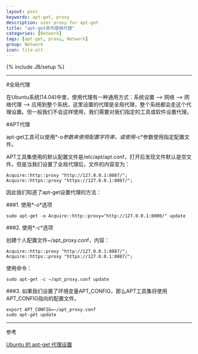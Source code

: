 ```yaml
---
layout: post
keywords: apt-get, proxy
description: user proxy for apt-get
title: "apt-get命令使用代理"
categories: [Network]
tags: [apt-get, proxy, Network]
group: Network
icon: file-alt
---
```

{% include JB/setup %}

***

#全局代理

在Ubuntu系统(14.04)中里，使用代理有一种通用方式：系统设置 --> 网络 --> 网络代理 --> 应用到整个系统，这里设置的代理是全局代理，整个系统都会走这个代理设置。但一般我们不会这样使用，我们需要对我们指定的工具或软件设置代理。

#APT代理

apt-get工具可以使用*-o*参数来使用配置字符串，或使用*-c*参数使用指定配置文件。

APT工具集使用的默认配置文件是/etc/apt/apt.conf，打开后发现文件默认是空文件。但是当我们设置了全局代理后，文件的内容变为：

    Acquire::http::proxy "http://127.0.0.1:8087/";
    Acquire::https::proxy "https://127.0.0.1:8087/";

因此我们知道了apt-get设置代理的方法：

<!--excerpt-->

###1. 使用*-o*选项

    sudo apt-get -o Acquire::http::proxy="http://127.0.0.1:8000/" update

###2. 使用*-c*选项

创建个人配置文件~/apt_proxy.conf，内容：

    Acquire::http::proxy "http://127.0.0.1:8087/";
    Acquire::https::proxy "https://127.0.0.1:8087/";

使用命令：

    sudo apt-get -c ~/apt_proxy.conf update

###3. 如果我们设置了环境变量APT_CONFIG，那么APT工具集将使用APT_CONFIG指向的配置文件。

    export APT_CONFIG=~/apt_proxy.conf
    sudo apt-get update

***

参考

[Ubuntu 的 apt-get 代理设置](http://qixinglu.com/post/ubuntu_apt-get_proxy_setup.html)